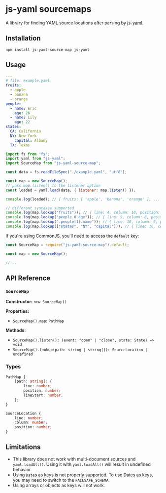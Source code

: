 # js-yaml sourcemaps

A library for finding YAML source locations after parsing by [js-yaml](https://github.com/nodeca/js-yaml).

## Installation

```
npm install js-yaml-source-map js-yaml
```

## Usage

```yaml
---
# file: example.yaml
fruits:
  - apple
  - banana
  - orange
people:
  - name: Eric
    age: 26
  - name: Lily
    age: 22
states:
  CA: California
  NY: New York
    capital: Albany
  TX: Texas
```

```js
import fs from "fs";
import yaml from "js-yaml";
import SourceMap from "js-yaml-source-map";

const data = fs.readFileSync("./example.yaml", "utf8");

const map = new SourceMap();
// pass map.listen() to the listener option
const loaded = yaml.load(data, { listener: map.listen() });

console.log(loaded); // { fruits: [ 'apple', 'banana', 'orange' ], ... }

// different syntaxes supported
console.log(map.lookup("fruits")); // { line: 4, column: 10, position: 42 }
console.log(map.lookup("people.0.age")); // { line: 9, column: 8, position: 95 }
console.log(map.lookup(".people[1].name")); // { line: 10, column: 9, position: 108}
console.log(map.lookup(["states", "NY", "capital"])); // { line: 16, column: 12, position: 188 }
```

If you're using CommonJS, you'll need to access the `default` key:

```js
const SourceMap = require("js-yaml-source-map").default;

const map = new SourceMap();

//...
```

## API Reference

### `SourceMap`

**Constructor:** `new SourceMap()`

**Properties:**

- `SourceMap().map`: `PathMap`

**Methods:**

- `SourceMap().listen(): (event: "open" | "close", state: State) => void`
- `SourceMap().lookup(path: string | string[]): SourceLocation | undefined`

### Types

```ts
PathMap {
    [path: string]: {
        line: number;
        position: number;
        lineStart: number;
    };
}

SourceLocation {
    line: number;
    column: number;
    position: number;
}
```

## Limitations

- This library does not work with multi-document sources and `yaml.loadAll()`. Using it with `yaml.loadAll()` will result in undefined behavior.
- Using `Date`s as keys is not properly supported. To use Dates as keys, you may need to switch to the `FAILSAFE_SCHEMA`.
- Using arrays or objects as keys will not work.
